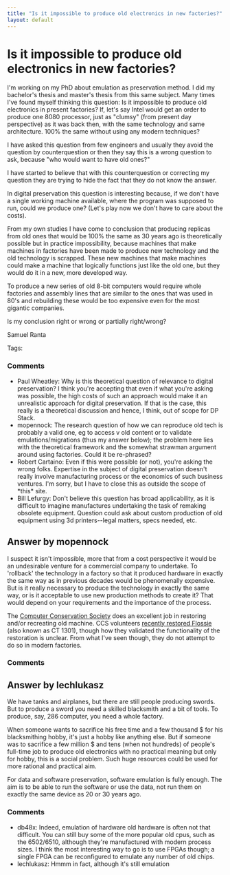 ```yaml
---
title: "Is it impossible to produce old electronics in new factories?"
layout: default
---
```

Is it impossible to produce old electronics in new factories?
=====================
I'm working on my PhD about emulation as preservation method. I did my
bachelor's thesis and master's thesis from this same subject. Many times
I've found myself thinking this question: Is it impossible to produce
old electronics in present factories? If, let's say Intel would get an
order to produce one 8080 processor, just as "clumsy" (from present day
perspective) as it was back then, with the same technology and same
architecture. 100% the same without using any modern techniques?

I have asked this question from few engineers and usually they avoid the
question by counterquestion or then they say this is a wrong question to
ask, because "who would want to have old ones?"

I have started to believe that with this counterquestion or correcting
my question they are trying to hide the fact that they do not know the
answer.

In digital preservation this question is interesting because, if we
don't have a single working machine available, where the program was
supposed to run, could we produce one? (Let's play now we don't have to
care about the costs).

From my own studies I have come to conclusion that producing replicas
from old ones that would be 100% the same as 30 years ago is
theoretically possible but in practice impossibility, because machines
that make machines in factories have been made to produce new technology
and the old technology is scrapped. These new machines that make
machines could make a machine that logically functions just like the old
one, but they would do it in a new, more developed way.

To produce a new series of old 8-bit computers would require whole
factories and assembly lines that are similar to the ones that was used
in 80's and rebuilding these would be too expensive even for the most
gigantic companies.

Is my conclusion right or wrong or partially right/wrong?

Samuel Ranta

Tags: <digital><preservation><technology><emulation><computer>

### Comments ###
* Paul Wheatley: Why is this theoretical question of relevance to digital preservation? I
think you're accepting that even if what you're asking was possible, the
high costs of such an approach would make it an unrealistic approach for
digital preservation. If that is the case, this really is a theoretical
discussion and hence, I think, out of scope for DP Stack.
* mopennock: The research question of how we can reproduce old tech is probably a
valid one, eg to access v old content or to validate
emulations/migrations (thus my answer below); the problem here lies with
the theoretical framework and the somewhat strawman argument around
using factories. Could it be re-phrased?
* Robert Cartaino: Even if this were possible (or not), you're asking the wrong folks.
Expertise in the subject of digital preservation doesn't really involve
manufacturing process or the economics of such business ventures. I'm
sorry, but I have to close this as outside the scope of \*this\* site.
* Bill Lefurgy: Don't believe this question has broad applicability, as it is difficult
to imagine manufactures undertaking the task of remaking obsolete
equipment. Question could ask about custom production of old equipment
using 3d printers--legal matters, specs needed, etc.


Answer by mopennock
----------------
I suspect it isn't impossible, more that from a cost perspective it
would be an undesirable venture for a commercial company to undertake.
To 'rollback' the technology in a factory so that it produced hardware
in exactly the same way as in previous decades would be phenomenally
expensive. But is it really necessary to produce the technology in
exactly the same way, or is it acceptable to use new production methods
to create it? That would depend on your requirements and the importance
of the process.

The [Computer Conservation
Society](http://www.computerconservationsociety.org/) does an excellent
job in restoring and/or recreating old machine. CCS volunteers [recently
restored Flossie](http://www.bbc.co.uk/news/uk-england-kent-20031487)
(also known as CT 1301), though how they validated the functionality of
the restoration is unclear. From what I've seen though, they do not
attempt to do so in modern factories.

### Comments ###

Answer by lechlukasz
----------------
We have tanks and airplanes, but there are still people producing
swords. But to produce a sword you need a skilled blacksmith and a bit
of tools. To produce, say, 286 computer, you need a whole factory.

When someone wants to sacrifice his free time and a few thousand \$ for
his blacksmithing hobby, it's just a hobby like anything else. But if
someone was to sacrifice a few million \$ and tens (when not hundreds)
of people's full-time job to produce old electronics with no practical
meaning but only for hobby, this is a social problem. Such huge
resources could be used for more rational and practical aim.

For data and software preservation, software emulation is fully enough.
The aim is to be able to run the software or use the data, not run them
on exactly the same device as 20 or 30 years ago.

### Comments ###
* db48x: Indeed, emulation of hardware old hardware is often not that difficult.
You can still buy some of the more popular old cpus, such as the
6502/6510, although they're manufactured with modern process sizes. I
think the most interesting way to go is to use FPGAs though; a single
FPGA can be reconfigured to emulate any number of old chips.
* lechlukasz: Hmmm in fact, although it's still emulation

